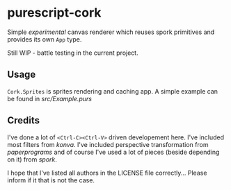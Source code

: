 # purescript-cork

Simple *experimental* canvas renderer which reuses spork primitives and provides its own `App` type.

Still WIP - battle testing in the current project.

## Usage

`Cork.Sprites` is sprites rendering and caching app. A simple example can be found in _src/Example.purs_

## Credits

I've done a lot of `<Ctrl-C><Ctrl-V>` driven developement here. I've included most filters from _konva_. I've included perspective transformation from _paperprograms_ and of course I've used a lot of pieces (beside depending on it) from _spork_.

I hope that I've listed all authors in the LICENSE file correctly... Please inform if it that is not the case.


<!--
## Extensions

### Full DAG

It seems that there is possibility to introduce DAG support (multiple inputs into the node) by introducing state into the node and changing signature like:

type Plan = Map hash (Tuple (f i) (i → Effect (Plan hash f i j)))

### Extending plan types

```purescript
type Nodes = (a ∷ A, b ∷ B, c ∷ C)

type Plan Nodes = Map hash
    (Tuple
      (f (Variant Nodes))
      { a ∷ A → Plan Nodes
      , b ∷ B → Plan Nodes
      , c ∷ C → Plan Nodes
      }
    )
```

Is this worth anything? Maybe it is better to guard "type safety" by construction:

type Nodes = (a ∷ A, b ∷ B, c ∷ C)

``` purescript
-- This `lifts` a into `Variant / Sum` and dispatch result.
nodeA ∷ Tuple (f a) (a → Plan)
```

-->
